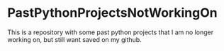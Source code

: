 # PastPythonProjectsNotWorkingOn
This is a repository with some past python projects that I am no longer working on, but still want saved on my github. 
